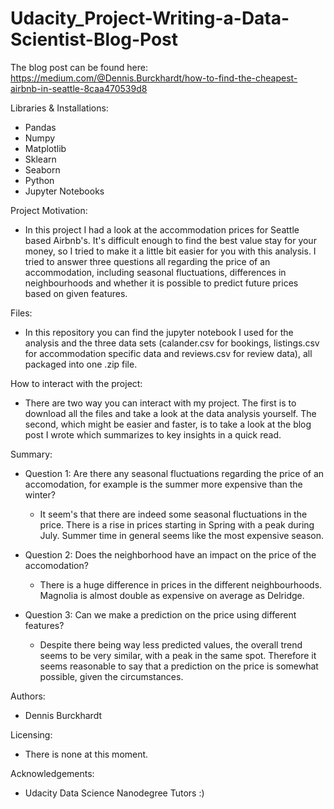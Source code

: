 # Udacity_Project-Writing-a-Data-Scientist-Blog-Post

The blog post can be found here: https://medium.com/@Dennis.Burckhardt/how-to-find-the-cheapest-airbnb-in-seattle-8caa470539d8

Libraries & Installations:
- Pandas
- Numpy
- Matplotlib
- Sklearn
- Seaborn
- Python 
- Jupyter Notebooks 

Project Motivation:
- In this project I had a look at the accommodation prices for Seattle based Airbnb's. It's difficult enough to find the best value stay for your money, so I tried to make it a little bit easier for you with this analysis. I tried to answer three questions all regarding the price of an accommodation, including seasonal fluctuations, differences in neighbourhoods and whether it is possible to predict future prices based on given features. 

Files:
- In this repository you can find the jupyter notebook I used for the analysis and the three data sets (calander.csv for bookings, listings.csv for accommodation specific data and reviews.csv for review data), all packaged into one .zip file. 

How to interact with the project: 
- There are two way you can interact with my project. The first is to download all the files and take a look at the data analysis yourself. The second, which might be easier and faster, is to take a look at the blog post I wrote which summarizes to key insights in a quick read.

Summary: 
- Question 1: Are there any seasonal fluctuations regarding the price of an accomodation, for example is the summer more expensive than the winter? 
  - It seem's that there are indeed some seasonal fluctuations in the price. There is a rise in prices starting in Spring with a peak during July. Summer time in general seems like the most expensive season.
 
- Question 2: Does the neighborhood have an impact on the price of the accomodation?
  - There is a huge difference in prices in the different neighbourhoods. Magnolia is almost double as expensive on average as Delridge.

- Question 3: Can we make a prediction on the price using different features?
  - Despite there being way less predicted values, the overall trend seems to be very similar, with a peak in the same spot. Therefore it seems reasonable to say that a prediction on the price is somewhat possible, given the circumstances.

Authors:
- Dennis Burckhardt

Licensing: 
- There is none at this moment.

Acknowledgements:
- Udacity Data Science Nanodegree Tutors :)
